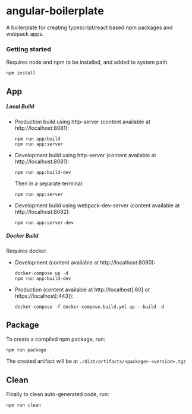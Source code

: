 # angular-boilerplate

A boilerplate for creating typescript/react based npm packages and webpack apps.

### Getting started

Requires node and npm to be installed, and added to system path.

```
npm install
```

## App

##### Local Build

* Production build using http-server (content available at http://localhost:8081):
    
    ```
    npm run app:build
    npm run app:server
    ```

* Development build using http-server (content available at http://localhost:8081):

    ```
    npm run app:build-dev
    ```
    
    Then in a separate terminal:
    
    ```
    npm run app:server
    ```

* Development build using webpack-dev-server (content available at http://localhost:8082):

    ```
    npm run app:server-dev
    ```

##### Docker Build

Requires docker.

* Development (content available at http://localhost:8080):

    ```
    docker-compose up -d
    npm run app:build-dev
    ```

* Production (content available at http://localhost[:80] or https://localhost[:443]):

    ```
    docker-compose -f docker-compose.build.yml up --build -d
    ```

## Package

To create a compiled npm package, run:

```
npm run package
```

The created artifact will be at `./dist/artifacts/<package>-<version>.tgz`

## Clean

Finally to clean auto-generated code, run:

```
npm run clean
```
